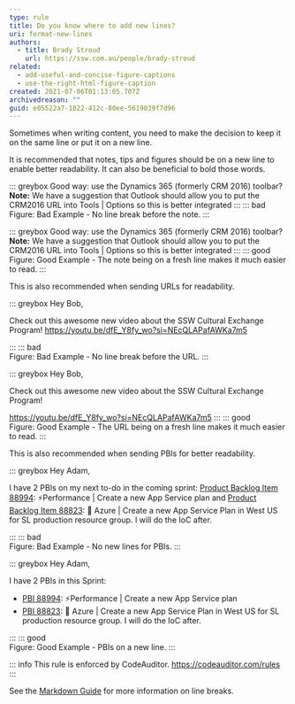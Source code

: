 ```yaml
---
type: rule
title: Do you know where to add new lines?
uri: format-new-lines
authors:
  - title: Brady Stroud
    url: https://ssw.com.au/people/brady-stroud
related:
  - add-useful-and-concise-figure-captions
  - use-the-right-html-figure-caption
created: 2021-07-06T01:13:05.707Z
archivedreason: ""
guid: e05522a7-1822-412c-80ee-5619039f7d96
---
```


Sometimes when writing content, you need to make the decision to keep it on the same line or put it on a new line.

It is recommended that notes, tips and figures should be on a new line to enable better readability. It can also be beneficial to bold those words.

::: greybox
Good way: use the Dynamics 365 (formerly CRM 2016) toolbar? 
**Note:** We have a suggestion that Outlook should allow you to put the CRM2016 URL into Tools | Options so this is better integrated
:::
::: bad  
Figure: Bad Example - No line break before the note.
:::

::: greybox
Good way: use the Dynamics 365 (formerly CRM 2016) toolbar?  
**Note:** We have a suggestion that Outlook should allow you to put the CRM2016 URL into Tools | Options so this is better integrated
:::
::: good  
Figure: Good Example - The note being on a fresh line makes it much easier to read.
:::

This is also recommended when sending URLs for readability. 

::: greybox
Hey Bob, 

Check out this awesome new video about the SSW Cultural Exchange Program! https://youtu.be/dfE_Y8fy_wo?si=NEcQLAPafAWKa7m5

:::
::: bad  
Figure: Bad Example - No line break before the URL.
:::

::: greybox
Hey Bob, 

Check out this awesome new video about the SSW Cultural Exchange Program! 

https://youtu.be/dfE_Y8fy_wo?si=NEcQLAPafAWKa7m5
:::
::: good  
Figure: Good Example - The URL being on a fresh line makes it much easier to read.
:::

This is also recommended when sending PBIs for better readability.

::: greybox
Hey Adam, 

I have 2 PBIs on my next to-do in the coming sprint: [Product Backlog Item 88994](https://dev.azure.com/ssw/SSW.Induction/_workitems/edit/88994): ⚡Performance | Create a new App Service plan and [Product Backlog Item 88823](https://dev.azure.com/ssw/SSW.Induction/_workitems/edit/88823): 🚗 Azure | Create a new App Service Plan in West US for SL production resource group.
I will do the IoC after.

:::
::: bad  
Figure: Bad Example - No new lines for PBIs.
:::

::: greybox
Hey Adam,

I have 2 PBIs in this Sprint:
- [PBI 88994](https://dev.azure.com/ssw/SSW.Induction/_workitems/edit/88994): ⚡Performance | Create a new App Service plan 
- [PBI 88823](https://dev.azure.com/ssw/SSW.Induction/_workitems/edit/88823): 🚗 Azure | Create a new App Service Plan in West US for SL production resource group.
I will do the IoC after.

:::
::: good  
Figure: Good Example - PBIs on a new line.
:::

<!-- TODO: Add CodeAuditor box -->
::: info 
This rule is enforced by CodeAuditor. https://codeauditor.com/rules
:::

See the [Markdown Guide](https://www.markdownguide.org/basic-syntax/#line-breaks) for more information on line breaks.


